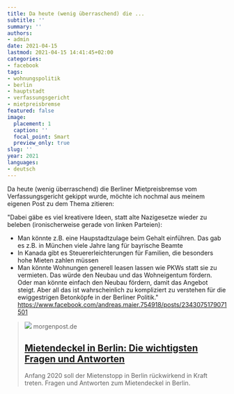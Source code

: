 ```yaml
---
title: Da heute (wenig überraschend) die ...
subtitle: ''
summary: ''
authors:
- admin
date: 2021-04-15
lastmod: 2021-04-15 14:41:45+02:00
categories:
- facebook
tags:
- wohnungspolitik
- berlin
- hauptstadt
- verfassungsgericht
- mietpreisbremse
featured: false
image:
  placement: 1
  caption: ''
  focal_point: Smart
  preview_only: true
slug: ''
year: 2021
languages:
- deutsch
---
```


Da heute (wenig überraschend) die Berliner Mietpreisbremse vom Verfassungsgericht gekippt wurde, möchte ich nochmal aus meinem eigenen Post zu dem Thema zitieren:

"Dabei gäbe es viel kreativere Ideen, statt alte Nazigesetze wieder zu beleben (ironischerweise gerade von linken Parteien): 
- Man könnte z.B. eine Haupstadtzulage beim Gehalt einführen. Das gab es z.B. in München viele Jahre lang für bayrische Beamte
- In Kanada gibt es Steuererleichterungen für Familien, die besonders hohe Mieten zahlen müssen
- Man könnte Wohnungen generell leasen lassen wie PKWs statt sie zu vermieten. Das würde den Neubau und das Wohneigentum fördern. 
Oder man könnte einfach den Neubau fördern, damit das Angebot steigt. Aber all das ist wahrscheinlich zu kompliziert zu verstehen für die ewiggestrigen Betonköpfe in der Berliner Politik."
https://www.facebook.com/andreas.maier.754918/posts/2343075179071501
> [![](https://img.sparknews.funkemedien.de/226212111/226212111_1566287854_v4_3_800.jpeg)](https://www.morgenpost.de/berlin/article226230165/Mietendeckel-in-Berlin-Fragen-und-Antworten-Was-Sie-jetzt-wissen-muessen.html)
> morgenpost.de
> ## [Mietendeckel in Berlin: Die wichtigsten Fragen und Antworten ](https://www.morgenpost.de/berlin/article226230165/Mietendeckel-in-Berlin-Fragen-und-Antworten-Was-Sie-jetzt-wissen-muessen.html)
>
>Anfang 2020 soll der Mietenstopp in Berlin rückwirkend in Kraft treten. Fragen und Antworten zum Mietendeckel in Berlin.